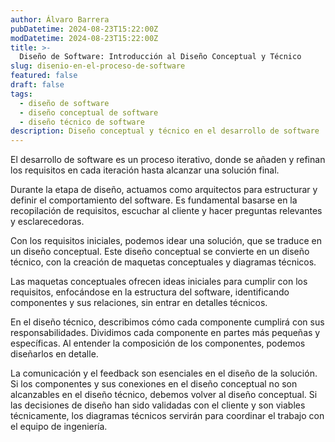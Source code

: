 ```yaml
---
author: Álvaro Barrera
pubDatetime: 2024-08-23T15:22:00Z
modDatetime: 2024-08-23T15:22:00Z
title: >-
  Diseño de Software: Introducción al Diseño Conceptual y Técnico
slug: disenio-en-el-proceso-de-software
featured: false
draft: false
tags:
  - diseño de software
  - diseño conceptual de software
  - diseño técnico de software
description: Diseño conceptual y técnico en el desarrollo de software
---
```


El desarrollo de software es un proceso iterativo, donde se añaden y refinan los requisitos en cada iteración hasta alcanzar una solución final.

Durante la etapa de diseño, actuamos como arquitectos para estructurar y definir el comportamiento del software. Es fundamental basarse en la recopilación de requisitos, escuchar al cliente y hacer preguntas relevantes y esclarecedoras.

Con los requisitos iniciales, podemos idear una solución, que se traduce en un diseño conceptual. Este diseño conceptual se convierte en un diseño técnico, con la creación de maquetas conceptuales y diagramas técnicos.

Las maquetas conceptuales ofrecen ideas iniciales para cumplir con los requisitos, enfocándose en la estructura del software, identificando componentes y sus relaciones, sin entrar en detalles técnicos.

En el diseño técnico, describimos cómo cada componente cumplirá con sus responsabilidades. Dividimos cada componente en partes más pequeñas y específicas. Al entender la composición de los componentes, podemos diseñarlos en detalle.

La comunicación y el feedback son esenciales en el diseño de la solución. Si los componentes y sus conexiones en el diseño conceptual no son alcanzables en el diseño técnico, debemos volver al diseño conceptual. Si las decisiones de diseño han sido validadas con el cliente y son viables técnicamente, los diagramas técnicos servirán para coordinar el trabajo con el equipo de ingeniería.